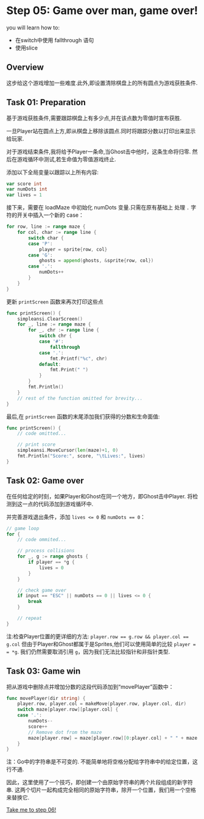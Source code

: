 # Step 05: Game over man, game over!

 you will learn how to:

- 在switch中使用 fallthrough 语句
- 使用slice

## Overview

这步给这个游戏增加一些难度.此外,即设置清除棋盘上的所有圆点为游戏获胜条件.

## Task 01: Preparation

基于游戏获胜条件,需要跟踪棋盘上有多少点,并在该点数为零值时宣布获胜.

一旦Player站在圆点上方,即从棋盘上移除该圆点.同时将跟踪分数以打印出来显示给玩家.

对于游戏结束条件,我将给予Player一条命,当Ghost击中他时，这条生命将归零. 
然后在游戏循环中测试,若生命值为零值游戏终止. 

添加以下全局变量以跟踪以上所有内容:

```go
var score int
var numDots int
var lives = 1
```

接下来，需要在 loadMaze 中初始化 numDots 变量.只需在原有基础上
处理 `.` 字符的开关中插入一个新的 case：

```go
for row, line := range maze {
    for col, char := range line {
        switch char {
        case 'P':
            player = sprite{row, col}
        case 'G':
            ghosts = append(ghosts, &sprite{row, col})
        case '.':
            numDots++
        }
    }
}
```

更新 `printScreen` 函数来再次打印这些点

```go
func printScreen() {
    simpleansi.ClearScreen()
    for _, line := range maze {
        for _, chr := range line {
            switch chr {
            case '#':
                fallthrough
            case '.':
                fmt.Printf("%c", chr)
            default:
                fmt.Print(" ")
            }
        }
        fmt.Println()
    }
    // rest of the function omitted for brevity...
}
```

最后,在 `printScreen` 函数的末尾添加我们获得的分数和生命面值:

```go
func printScreen() {
    // code omitted...

    // print score
    simpleansi.MoveCursor(len(maze)+1, 0)
    fmt.Println("Score:", score, "\tLives:", lives)
}
```

## Task 02: Game over

在任何给定的时刻，如果Player和Ghost在同一个地方，即Ghost击中Player. 
将检测到这一点的代码添加到游戏循环中.

并完善游戏退出条件，添加 `lives <= 0` 和 `numDots == 0`：

```go
// game loop
for {
    // code ommited...

    // process collisions
    for _, g := range ghosts {
        if player == *g {
            lives = 0
        }
    }

    // check game over
    if input == "ESC" || numDots == 0 || lives <= 0 {
        break
    }

    // repeat
}
```

注:检查Player位置的更详细的方法: `player.row == g.row && player.col == g.col`
但由于Player和Ghost都属于是Sprites,他们可以使用简单的比较 `player = = *g`.
我们仍然需要取消引用 `g`，因为我们无法比较指针和非指针类型.

## Task 03: Game win

把从游戏中删除点并增加分数的这段代码添加到“movePlayer”函数中：

```go
func movePlayer(dir string) {
    player.row, player.col = makeMove(player.row, player.col, dir)
    switch maze[player.row][player.col] {
    case '.':
        numDots--
        score++
        // Remove dot from the maze
        maze[player.row] = maze[player.row][0:player.col] + " " + maze[player.row][player.col+1:]
    }
}
```

注：Go中的字符串是不可变的. 不能简单地将空格分配给字符串中的给定位置，这行不通.

因此，这里使用了一个技巧，即创建一个由原始字符串的两个片段组成的新字符串.
这两个切片一起构成完全相同的原始字符串，除开一个位置，我们用一个空格来替换它.


[Take me to step 06!](../step06/README.md)
